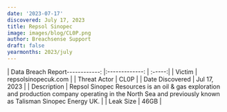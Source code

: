 ```yaml
---
date: '2023-07-17'
discovered: July 17, 2023
title: Repsol Sinopec
image: images/blog/CL0P.png
author: Breachsense Support
draft: false
yearmonths: 2023/july
---
```


| Data Breach Report------------:     |:-------------:    | :-----:|
| Victim      | repsolsinopecuk.com      | 
| Threat Actor      | CL0P      | 
| Date Discovered      | Jul 17, 2023      | 
| Description      | Repsol Sinopec Resources is an oil & gas exploration and production company operating in the North Sea and previously known as Talisman Sinopec Energy UK.      | 
| Leak Size      | 46GB      | 

